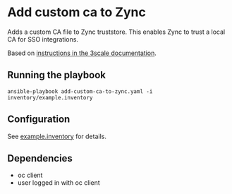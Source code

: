 # Add custom ca to Zync

Adds a custom CA file to Zync truststore. This enables Zync to trust a local CA for SSO integrations.

Based on [instructions in the 3scale documentation](https://access.redhat.com/documentation/en-us/red_hat_3scale_api_management/2.10/html/administering_the_api_gateway/openid-connect#configuring-zync_integration-threescale-sso).

## Running the playbook

    ansible-playbook add-custom-ca-to-zync.yaml -i inventory/example.inventory

## Configuration

See [example.inventory](inventory/example.inventory) for details.

## Dependencies

- oc client
- user logged in with oc client
